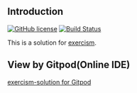 ## Introduction

[![GitHub license](https://img.shields.io/github/license/crane-yuan/exercism-solution.svg)](https://github.com/crane-yuan/exercism-solution/blob/master/LICENSE) [![Build Status](https://travis-ci.org/crane-yuan/exercism-solution.svg?branch=master)](https://travis-ci.org/crane-yuan/exercism-solution)

This is a solution for [exercism](http://exercism.io/).

## View by Gitpod(Online IDE)
[exercism-solution for Gitpod](https://gitpod.io/#https://github.com/crane-yuan/exercism-solution)

